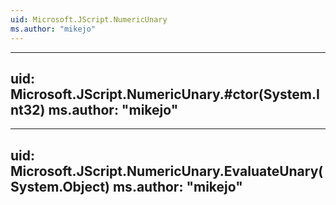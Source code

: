 ```yaml
---
uid: Microsoft.JScript.NumericUnary
ms.author: "mikejo"
---
```


---
uid: Microsoft.JScript.NumericUnary.#ctor(System.Int32)
ms.author: "mikejo"
---

---
uid: Microsoft.JScript.NumericUnary.EvaluateUnary(System.Object)
ms.author: "mikejo"
---
